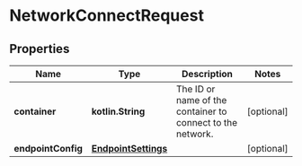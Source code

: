 # NetworkConnectRequest

## Properties

| Name               | Type                                        | Description                                                | Notes      |
|--------------------|---------------------------------------------|------------------------------------------------------------|------------|
| **container**      | **kotlin.String**                           | The ID or name of the container to connect to the network. | [optional] |
| **endpointConfig** | [**EndpointSettings**](EndpointSettings.md) |                                                            | [optional] |



